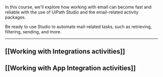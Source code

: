 In this course, we'll explore how working with email can become fast and reliable with the use of UiPath Studio and the email-related activity packages.

Be ready to use Studio to automate mail-related tasks, such as retrieving, filtering, sending, and more.

---

## [[Working with Integrations activities]]
## [[Working with App Integration activities]]